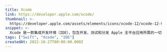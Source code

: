 ```yaml
---
title: Xcode
link: https://developer.apple.com/xcode/
thumbnail: >-
  https://developer.apple.com/assets/elements/icons/xcode-12/xcode-12-96x96_2x.png
snippet: >-
  Xcode 是一款集成开发环境（IDE），包含开发、测试和分发 Apple 全平台应用所需的一切。
tags: ["Swift", "Xcode", "IDE"]
createdAt: 2022-10-27T00:00:00.000Z
---
```

